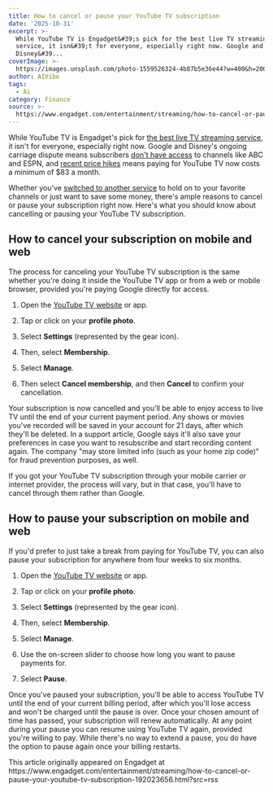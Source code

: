 ```yaml
---
title: How to cancel or pause your YouTube TV subscription
date: '2025-10-31'
excerpt: >-
  While YouTube TV is Engadget&#39;s pick for the best live TV streaming
  service, it isn&#39;t for everyone, especially right now. Google and
  Disney&#39...
coverImage: >-
  https://images.unsplash.com/photo-1559526324-4b87b5e36e44?w=400&h=200&fit=crop&auto=format
author: AIVibe
tags:
  - Ai
category: Finance
source: >-
  https://www.engadget.com/entertainment/streaming/how-to-cancel-or-pause-your-youtube-tv-subscription-192023656.html?src=rss
---
```

<p>While YouTube TV is Engadget&#39;s pick for <a target="_blank" class="link" href="https://www.engadget.com/entertainment/streaming/best-live-tv-streaming-service-133000410.html" data-i13n="cpos:1;pos:1">the best live TV streaming service</a>, it isn&#39;t for everyone, especially right now. Google and Disney&#39;s ongoing carriage dispute means subscribers <a target="_blank" class="link" href="https://www.engadget.com/entertainment/youtube/youtube-tv-loses-espn-abc-and-other-disney-channels-113026329.html" data-i13n="cpos:2;pos:1">don&#39;t have access</a> to channels like ABC and ESPN, and <a target="_blank" class="link" href="https://www.engadget.com/entertainment/streaming/youtube-tv-completes-its-heel-turn-with-yet-another-price-hike-171518919.html" data-i13n="cpos:3;pos:1">recent price hikes</a> means paying for YouTube TV now costs a minimum of  $83 a month.&nbsp;</p><p>Whether you&#39;ve <a target="_blank" class="link" href="https://www.engadget.com/entertainment/streaming/are-you-a-youtube-tv-subscriber-looking-for-espn-and-abc-here-are-your-options-173330155.html" data-i13n="cpos:4;pos:1">switched to another service</a> to hold on to your favorite channels or just want to save some money, there&#39;s ample reasons to cancel or pause your subscription right now. Here&#39;s what you should know about cancelling or pausing your YouTube TV subscription.</p><h2 id="3ffb1123-7ef2-4735-a5af-c9bf08a1f499">How to cancel your subscription on mobile and web</h2><p>The process for canceling your YouTube TV subscription is the same whether you&#39;re doing it inside the YouTube TV app or from a web or mobile browser, provided you&#39;re paying Google directly for access.</p><ol><li><p>Open the <a target="_blank" class="link" href="https://tv.youtube.com/" data-i13n="cpos:5;pos:1">YouTube TV website</a> or app.</p></li><li><p>Tap or click on your <strong>profile photo</strong>.</p></li><li><p>Select <strong>Settings</strong> (represented by the gear icon).</p></li><li><p>Then, select <strong>Membership</strong>.</p></li><li><p>Select <strong>Manage</strong>.</p></li><li><p>Then select <strong>Cancel membership</strong>, and then <strong>Cancel </strong>to confirm your cancellation.</p></li></ol><p>Your subscription is now cancelled and you&#39;ll be able to enjoy access to live TV until the end of your current payment period. Any shows or movies you&#39;ve recorded will be saved in your account for 21 days, after which they&#39;ll be deleted. In a support article, Google says it&#39;ll also save your preferences in case you want to resubscribe and start recording content again. The company &quot;may store limited info (such as your home zip code)&quot; for fraud prevention purposes, as well.</p><p>If you got your YouTube TV subscription through your mobile carrier or internet provider, the process will vary, but in that case, you&#39;ll have to cancel through them rather than Google.</p><h2 id="324fca64-813d-4108-a192-87fadb9c87b4">How to pause your subscription on mobile and web</h2><p>If you&#39;d prefer to just take a break from paying for YouTube TV, you can also pause your subscription for anywhere from four weeks to six months.</p><ol><li><p>Open the <a target="_blank" class="link" href="https://tv.youtube.com/" data-i13n="cpos:6;pos:1">YouTube TV website</a> or app.</p></li><li><p>Tap or click on your <strong>profile photo</strong>.</p></li><li><p>Select <strong>Settings</strong> (represented by the gear icon).</p></li><li><p>Then, select <strong>Membership</strong>.</p></li><li><p>Select <strong>Manage</strong>.</p></li><li><p>Use the on-screen slider to choose how long you want to pause payments for.</p></li><li><p>Select <strong>Pause</strong>.</p></li></ol><p>Once you&#39;ve paused your subscription, you&#39;ll be able to access YouTube TV until the end of your current billing period, after which you&#39;ll lose access and won&#39;t be charged until the pause is over. Once your chosen amount of time has passed, your subscription will renew automatically. At any point during your pause you can resume using YouTube TV again, provided you&#39;re willing to pay. While there&#39;s no way to extend a pause, you do have the option to pause again once your billing restarts.</p>This article originally appeared on Engadget at https://www.engadget.com/entertainment/streaming/how-to-cancel-or-pause-your-youtube-tv-subscription-192023656.html?src=rss
